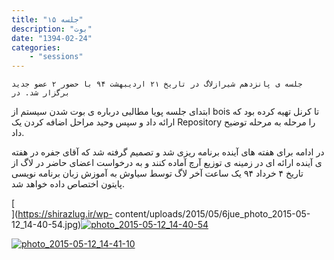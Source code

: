 ```yaml
---
title: "جلسه ‍۱۵"
description: "بوت"
date: "1394-02-24"
categories:
    - "sessions"
---
```

    جلسه ی پانزدهم شیرازلاگ در تاریخ ۲۱ اردیبهشت ۹۴ با حضور ۲ عضو جدید برگزار شد. در
ابتدای جلسه پویا مطالبی درباره ی بوت شدن سیستم از bois تا کرنل تهیه کرده بود
که ارائه داد و سپس وحید مراحل اضافه کردن یک Repository را مرحله به مرحله توضیح
داد.

در ادامه برای هفته های آینده برنامه ریزی شد و تصمیم گرفته شد که آقای جفره در
هفته ی آینده ارائه ای در زمینه ی توزیع آرچ آماده کنند و به درخواست اعضای حاضر
در لاگ از تاریخ ۴ خرداد ۹۴ یک ساعت آخر لاگ توسط سیاوش به آموزش زبان برنامه
نویسی پایتون اختصاص داده خواهد شد.

[  
](https://shirazlug.ir/wp-
content/uploads/2015/05/6jue_photo_2015-05-12_14-40-54.jpg)[![photo_2015-05-12_14-40-54](../../img/759884b2-fdbb-11e6-86dd-a088b4d860141488289225.5020704.jpg)](img/759884b2-fdbb-11e6-86dd-a088b4d860141488289225.5020704.jpg)

[![photo_2015-05-12_14-41-10](../../img/75988840-fdbb-11e6-86dd-a088b4d860141488289225.5021396.jpg)](img/75988840-fdbb-11e6-86dd-a088b4d860141488289225.5021396.jpg)
